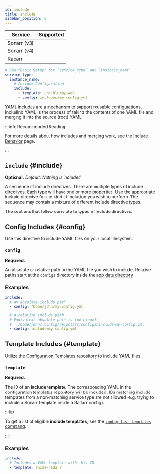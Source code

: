 ```yaml
---
id: include
title: Include
sidebar_position: 6
---
```


| Service     |                        Supported                         |
| ----------- | :------------------------------------------------------: |
| Sonarr (v3) | <icon icon="mdi:check-bold" height="24" color="green" /> |
| Sonarr (v4) | <icon icon="mdi:check-bold" height="24" color="green" /> |
| Radarr      | <icon icon="mdi:check-bold" height="24" color="green" /> |

```yml
# See "Basic Setup" for `service_type` and `instance_name`
service_type:
  instance_name:
    # Include Configuration
    include:
      - template: uhd-bluray-web
      - config: includes/my-config.yml
```

YAML includes are a mechanism to support reusable configurations. Including YAML is the process of
taking the contents of one YAML file and merging it into the source (root) YAML.

:::info Recommended Reading

For more details about how includes and merging work, see the [Include Behavior] page.

[Include Behavior]: /behavior/include.md

:::

## `include` {#include}

**Optional.** *Default: Nothing is included.*

A sequence of include directives. There are multiple types of include directives. Each type will
have one or more properties. Use the appropriate include directive for the kind of inclusion you
wish to perform. The sequence may contain a mixture of different include directive types.

The sections that follow correlate to types of include directives.

## Config Includes {#config}

Use this directive to include YAML files on your local filesystem.

### `config`

**Required.**

An absolute or relative path to the YAML file you wish to include. Relative paths start at the
`configs` directory inside the [app data directory][appdata]

[appdata]: /file-structure.md#appdata-directory

### Examples

```yml
include:
  # An absolute include path
  - config: /home/john/my-config.yml

  # A relative include path
  # Equivalent absolute path is (on Linux):
  #   /home/john/.config/recyclarr/configs/include/my-config.yml
  - config: include/my-config.yml
```

## Template Includes {#template}

Utilize the [Configuration Templates][templates] repository to include YAML files.

[templates]: https://github.com/recyclarr/config-templates

### `template`

**Required.**

The ID of an **include template**. The corresponding YAML in the configuration templates repository
will be included. IDs matching include templates from a non-matching service type are not allowed
(e.g. trying to include a Sonarr template inside a Radarr config).

:::tip

To get a list of eligible **include templates**, see the [`config list templates` command][list].

[list]: /cli/config/list/config-list-templates.md#include

:::

### Examples

```yml
include:
  # Includes a YAML template with this ID
  - template: anime-radarr
```

